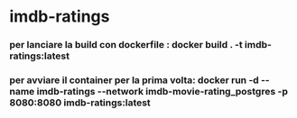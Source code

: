 # imdb-ratings

### per lanciare la build con dockerfile : docker build . -t imdb-ratings:latest

### per avviare il container per la prima volta: docker run -d --name imdb-ratings --network imdb-movie-rating_postgres -p 8080:8080 imdb-ratings:latest